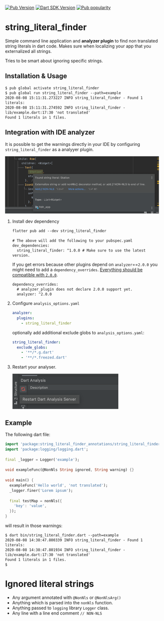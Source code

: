 [![Pub Version](https://badgen.net/pub/v/string_literal_finder)](https://pub.dev/packages/string_literal_finder/)
[![Dart SDK Version](https://badgen.net/pub/sdk-version/string_literal_finder)](https://pub.dev/packages/string_literal_finder/)
[![Pub popularity](https://badgen.net/pub/popularity/string_literal_finder)](https://pub.dev/packages/string_literal_finder/score)

# string_literal_finder

Simple command line application and **analyzer plugin** to find non translated string literals
in dart code. Makes sure when localizing your app that you externalized all strings.

Tries to be smart about ignoring specific strings.

## Installation & Usage

```shell
$ pub global activate string_literal_finder
$ pub global run string_literal_finder --path=example
2020-08-08 15:11:31.273227 INFO string_literal_finder - Found 1 literals:
2020-08-08 15:11:31.274592 INFO string_literal_finder - lib/example.dart:17:30 'not translated'
Found 1 literals in 1 files.
```

## Integration with IDE analyzer

It is possible to get the warnings directly in your IDE by
configuring `string_literal_finder` as a analyyer plugin.

![IDE Warnings](_doc/string_literal_warning.png)

1. Install dev dependency

    ```shell
    flutter pub add --dev string_literal_finder

    # The above will add the following to your pubspec.yaml
    dev_dependencies:
      string_literal_finder: ^1.0.0 # Make sure to use the latest version.
    ```
   
   If you get errors because other plugins depend on `analyzer`==`2.0.0` you might need
   to add a `dependency_overrides`. [Everything should be compatible with `2.0.0`](https://github.com/dart-lang/sdk/commit/02fcbc74927787fa85dc41825fa71506ce00e86e).
   
   ```shell
   dependency_overrides:
     # analyzer_plugin does not declare 2.0.0 support yet.
     analyzer: ^2.0.0
   ```

2. Configure `analysis_options.yaml`

    ```yaml
    analyzer:
      plugins:
        - string_literal_finder

    ```

    optionally add additional exclude globs to `analysis_options.yaml`:

    ```yaml
    string_literal_finder:
      exclude_globs:
        - '**/*.g.dart'
        - '**/*.freezed.dart'
    ```

3. Restart your analyser.

    ![Restart analyzer](_doc/restart_analyzer.png)


## Example

The following dart file:

```dart
import 'package:string_literal_finder_annotations/string_literal_finder_annotations.dart';
import 'package:logging/logging.dart';

final _logger = Logger('example');

void exampleFunc(@NonNls String ignored, String warning) {}

void main() {
  exampleFunc('Hello world', 'not translated');
  _logger.finer('Lorem ipsum');

  final testMap = nonNls({
    'key': 'value',
  });
}
```

will result in those warnings:

```shell
$ dart bin/string_literal_finder.dart --path=example
2020-08-08 14:38:47.800339 INFO string_literal_finder - Found 1 literals:
2020-08-08 14:38:47.801934 INFO string_literal_finder - lib/example.dart:17:30 'not translated'
Found 1 literals in 1 files.
$ 
```

# Ignored literal strings

* Any argument annotated with `@NonNls` or `@NonNlsArg()`
* Anything which is parsed into the `nonNls` function.
* Anything passed to `logging` library `Logger` class.
* Any line with a line end comment `// NON-NLS`
